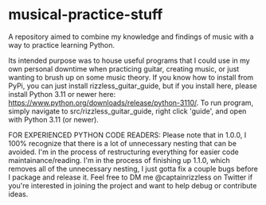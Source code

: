 # musical-practice-stuff
A repository aimed to combine my knowledge and findings of music with a way to practice learning Python.

Its intended purpose was to house useful programs that I could use in my own personal downtime when practicing guitar, creating music, or just wanting to brush up
on some music theory. If you know how to install from PyPi, you can just install rizzless_guitar_guide, but if you install here, please install Python 3.11 or newer here: https://www.python.org/downloads/release/python-3110/.
To run program, simply navigate to src/rizzless_guitar_guide, right click 'guide', and open with Python 3.11 (or newer).

FOR EXPERIENCED PYTHON CODE READERS: Please note that in 1.0.0, I 100% recognize that there is a lot of unnecessary nesting that can be avoided. I'm in the process of restructuring everything for easier code maintainance/reading. I'm in the process of finishing up 1.1.0, which removes all of the unnecessary nesting, I just gotta fix a couple bugs before I package and release it. Feel free to DM me @captainrizzless on Twitter if you're interested in joining the project and want to help debug or contribute ideas.
